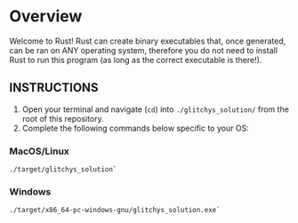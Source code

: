 # Overview
Welcome to Rust! Rust can create binary executables that, once generated, can be ran on ANY operating system, therefore you do not need to install Rust to run this program (as long as the correct executable is there!).

## INSTRUCTIONS
1. Open your terminal and navigate (`cd`) into `./glitchys_solution/` from the root of this repository.
2. Complete the following commands below specific to your OS:

### MacOS/Linux
```
./target/glitchys_solution`
```

### Windows
```
./target/x86_64-pc-windows-gnu/glitchys_solution.exe`
```
